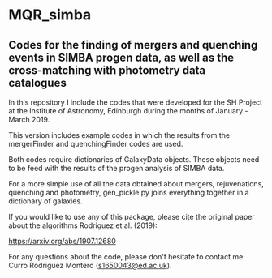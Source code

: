# MQR_simba
Codes for the finding of mergers and quenching events in SIMBA progen data, as well as the cross-matching
with photometry data catalogues
-----------------------------------
In this repository I include the codes that were developed for the SH Project at the Institute of Astronomy, Edinburgh
during the months of January - March 2019.

This version includes example codes in which the results from the mergerFinder and quenchingFinder codes are used.

Both codes require dictionaries of GalaxyData objects. These objects need to be feed with the results of the progen analysis of SIMBA data.

For a more simple use of all the data obtained about mergers, rejuvenations, quenching and photometry, gen_pickle.py joins everything together in a dictionary of galaxies.

If you would like to use any of this package, please cite the original paper about the algorithms Rodriguez et al. (2019):

https://arxiv.org/abs/1907.12680

For any questions about the code, please don't hesitate to contact me: Curro Rodriguez Montero (s1650043@ed.ac.uk).
